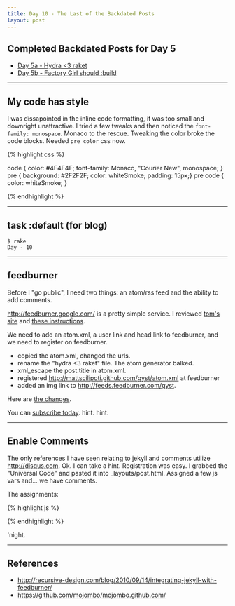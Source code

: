 ```yaml
---
title: Day 10 - The Last of the Backdated Posts
layout: post
---
```


Completed Backdated Posts for Day 5
-----------------------------------

 * [Day 5a - Hydra <3 raket](/gyst/2011/05/21/hydra-hearts-raket.html)
 * [Day 5b - Factory Girl should :build](/gyst/2011/05/21/factory_girl-should-build.html)

---

My code has style
------------------

I was dissapointed in the inline code formatting, it was too small and
downright unattractive.  I tried a few tweaks and then noticed the
`font-family: monospace`.  Monaco to the rescue.  Tweaking the color
broke the code blocks.  Needed `pre color` css now.

{% highlight css %}

code { 
  color: #4F4F4F;
  font-family: Monaco, "Courier New", monospace;
}
pre { background: #2F2F2F; color: whiteSmoke; padding: 15px;}
pre code { color: whiteSmoke; }

{% endhighlight %}

---

task :default (for blog)
---------------
    $ rake
    Day - 10

---

feedburner
----------

Before I "go public", I need two things: an atom/rss feed and the
ability to add comments.

<http://feedburner.google.com/> is a pretty simple service.  I reviewed
[tom's site](https://github.com/mojombo/mojombo.github.com/) and [these
instructions](http://recursive-design.com/blog/2010/09/14/integrating-jekyll-with-feedburner/).

We need to add an atom.xml, a user link and head link to feedburner, and
we need to register on feedburner.  

* copied the atom.xml, changed the urls.
* rename the "hydra <3 raket" file.  The atom generator balked.
* xml_escape the post.title in atom.xml.
* registered http://mattscilipoti.github.com/gyst/atom.xml at feedburner
* added an img link to <http://feeds.feedburner.com/gyst>.

Here are [the changes](https://github.com/mattscilipoti/gyst/compare/5a163373241aa03e4e5508c00f2daf8aeca08c63...4286a0960f841c9aad810c264053dae42cf8e0f2).   

You can [subscribe today](http://feeds.feedburner.com/gyst).  hint. hint.

---

Enable Comments
---------------

The only references I have seen relating to jekyll and comments utilize
<http://disqus.com>.  Ok.  I can take a hint.  Registration was easy.  I grabbed the
"Universal Code" and pasted it into _layouts/post.html.  Assigned a few
js vars and... we have comments.

The assignments:

{% highlight js %}

<script type="text/javascript">
    /* * * CONFIGURATION VARIABLES: EDIT BEFORE PASTING INTO YOUR WEBPAGE * * */
    var disqus_shortname = 'gyst-gem'; // required: replace example with your forum shortname

    // The following are highly recommended additional parameters. Remove the slashes in front to use.
    // var disqus_identifier = 'unique_dynamic_id_1234';
    // var disqus_url = 'http://example.com/permalink-to-page.html';
    var disqus_identifier = '{{ page.id }}';
    var disqus_url = 'http://mattscilipoti.github.com/gyst{{ page.url }}';

    /* * * DON'T EDIT BELOW THIS LINE * * */
    ...
    <!-- snipped-->
</script>

{% endhighlight %}


'night.

---

References
----------
* http://recursive-design.com/blog/2010/09/14/integrating-jekyll-with-feedburner/
* https://github.com/mojombo/mojombo.github.com/
